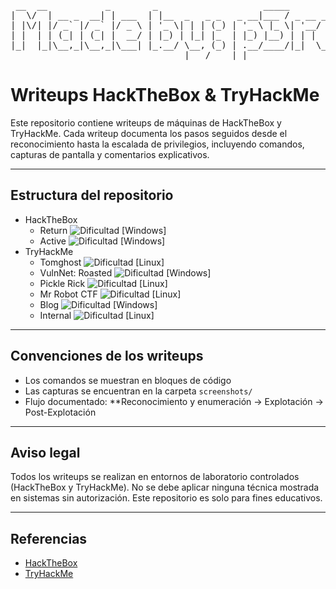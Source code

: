 
<pre>
 __  __           _        _                    _____         _____   
|  \/  | __ _  __| | ___  | |__  _   _ _   _ __|___ / _ __ __|___  |  
| |\/| |/ _` |/ _` |/ _ \ | '_ \| | | (_) | '_ \ |_ \| '__/ _ \ / /   
| |  | | (_| | (_| |  __/ | |_) | |_| |_  | |_) |__) | | |  __// /    
|_|  |_|\__,_|\__,_|\___| |_.__/ \__, (_) | .__/____/|_|  \___/_/____ 
                                 |___/    |_|                  |_____|
</pre>




# Writeups HackTheBox & TryHackMe

Este repositorio contiene writeups de máquinas de HackTheBox y TryHackMe. Cada writeup documenta los pasos seguidos desde el reconocimiento hasta la escalada de privilegios, incluyendo comandos, capturas de pantalla y comentarios explicativos.

---

## Estructura del repositorio

- HackTheBox
    - Return ![Dificultad](https://img.shields.io/badge/Dificultad-Easy-green) [Windows]
    - Active ![Dificultad](https://img.shields.io/badge/Dificultad-Easy-green) [Windows]
- TryHackMe
    - Tomghost ![Dificultad](https://img.shields.io/badge/Dificultad-Easy-green) [Linux]
    - VulnNet: Roasted ![Dificultad](https://img.shields.io/badge/Dificultad-Easy-green) [Windows]
    - Pickle Rick ![Dificultad](https://img.shields.io/badge/Dificultad-Easy-green) [Linux]
    - Mr Robot CTF ![Dificultad](https://img.shields.io/badge/Dificultad-Medium-yellow) [Linux]
    - Blog ![Dificultad](https://img.shields.io/badge/Dificultad-Medium-yellow) [Windows]
    - Internal ![Dificultad](https://img.shields.io/badge/Dificultad-Hard-red) [Linux]

---

## Convenciones de los writeups

- Los comandos se muestran en bloques de código
- Las capturas se encuentran en la carpeta `screenshots/`
- Flujo documentado: **Reconocimiento y enumeración → Explotación → Post-Explotación 

---

## Aviso legal

Todos los writeups se realizan en entornos de laboratorio controlados (HackTheBox y TryHackMe). 
No se debe aplicar ninguna técnica mostrada en sistemas sin autorización. Este repositorio es solo para fines educativos.

---

## Referencias

- [HackTheBox](https://www.hackthebox.eu)
- [TryHackMe](https://tryhackme.com)
